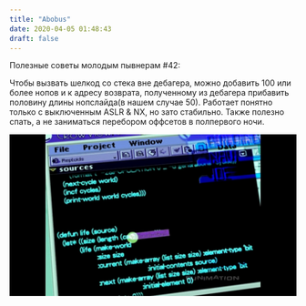 ```yaml
---
title: "Abobus"
date: 2020-04-05 01:48:43
draft: false
---
```


Полезные советы молодым пывнерам #42:

Чтобы вызвать шелкод со стека вне дебагера, можно добавить 100 или более нопов и к адресу возврата, полученному из дебагера прибавить половину длины нопслайда(в нашем случае 50). Работает понятно только с выключенным ASLR & NX, но зато стабильно. Также полезно спать, а не заниматься перебором оффсетов в полпервого ночи.

![](/img/vk/bFWv4ECx90Q.jpg)
